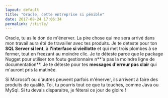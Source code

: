 ```yaml
---
layout: default
title: "Oracle, cette entreprise si pénible"
date: 2017-08-24 17:06:34
permalink: /:title/
---
```

Oracle, tu as le don de m'énerver. La pire chose qui me sera arrivé dans mon travail aura été de travailler avec tes produits. Je te déteste pour ton **SQL Server si lent**, à **l'interface si vieillotte** et qui met trois plombes à se fermer, tout en freezant au moindre clic. Je te déteste parce que le package Nugget pour utiliser ton foutu gestionnaire n**'a pas la moindre ligne de documentation**. Je te déteste pour tes **messages d'erreur pas clair** qui m'auront pris la matinée.

Si Microsoft ou d'autres peuvent parfois m'énerver, ils arrivent à faire des produits de qualité. Toi, tu pourris tout ce que tu touches, comme Java ou MySql. Si tu devais disparaitre, je fêterai ce jour de gloire !